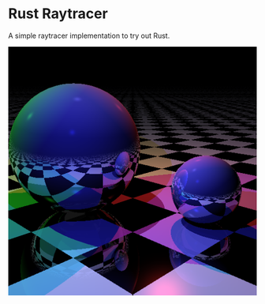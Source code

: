 # Rust Raytracer

A simple raytracer implementation to try out Rust.  

![Two spheres and a plane.](out.png)


